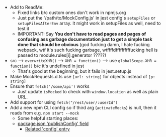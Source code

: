 * Add to ReadMe:
    - Fixed links b/c custom ones don't work in npmjs.org
    - Just put the '<rootDir>/path/to/MockConfig.js' in jest config's `setupFiles` or `setupFilesAfterEnv` array. It might work in setupFiles as well, need to test it
    - IMPORTANT: Say **You don't have to read pages and pages of confusing ass garbage documentation just to get a simple task done that should be obvious** (god fucking damn, I hate fucking webpack, wtf it's such fucking garbage, wtffffdffffffffffucking hell is passed to module.rules[i].generator ?????)
* src --> `overwriteXHR()` --> `XHR = function()` --> use `globalScope.XHR = function()` b/c it's undefined in jest
    - That's good at the beginning, but it fails in jest.setup.js
* Make MockRequests.d.ts use `[url: string]` for objects instead of `[p: string]`
* Ensure that `fetch('/some/api')` works
    - Just update `isMocked` to check with `window.location` as well as plain URL.
* Add support for using `fetch("/rest/user/:userId")`
* Add a new npm CLI config so if third arg (`activateMocks`) is null, then it reads from e.g. `npm start --mock`
    - Some helpful starting places:
    - [package.json 'publishConfig' field](https://docs.npmjs.com/cli/v7/configuring-npm/package-json#publishconfig)
        + [Related 'config' entry](https://docs.npmjs.com/cli/v7/using-npm/config)
